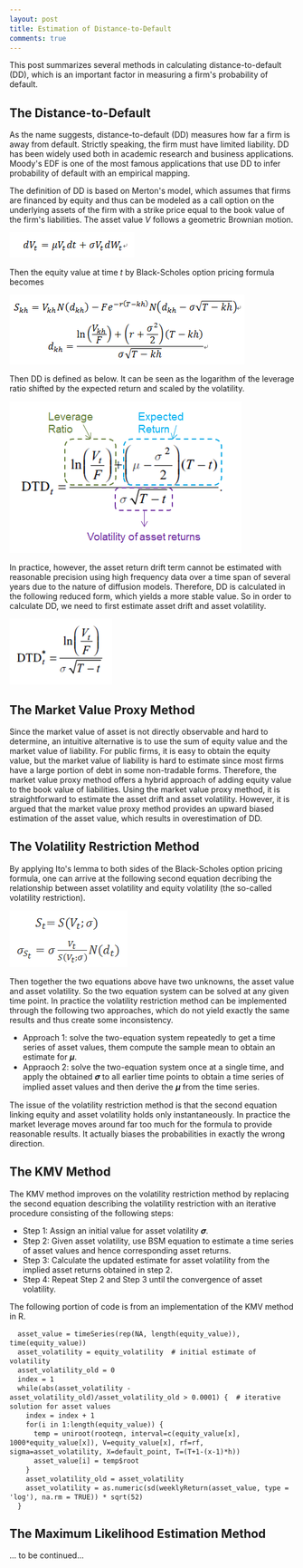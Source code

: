 ```yaml
---
layout: post
title: Estimation of Distance-to-Default
comments: true
---
```


This post summarizes several methods in calculating distance-to-default (DD), which is an important factor in measuring a firm's probability of default.

## The Distance-to-Default

As the name suggests, distance-to-default (DD) measures how far a firm is away from default. Strictly speaking, the firm must have limited liability. DD has been widely used both in academic research and business applications. Moody's EDF is one of the most famous applications that use DD to infer probability of default with an empirical mapping. 

The definition of DD is based on Merton's model, which assumes that firms are financed by equity and thus can be modeled as a call option on the underlying assets of the firm with a strike price equal to the book value of the firm's liabilities. The asset value *V* follows a geometric Brownian motion.

![equation1](images/post_20171122_1.png)

Then the equity value at time *t* by Black-Scholes option pricing formula becomes

![equation2](images/post_20171122_2.png)

Then DD is defined as below. It can be seen as the logarithm of the leverage ratio shifted by the expected return and scaled by the volatility.

![equation3](images/post_20171122_3.png)

In practice, however, the asset return drift term cannot be estimated with reasonable precision using high frequency data over a time span of several years due to the nature of diffusion models. Therefore, DD is calculated in the following reduced form, which yields a more stable value. So in order to calculate DD, we need to first estimate asset drift and asset volatility.

![equation4](images/post_20171122_4.png)


## The Market Value Proxy Method

Since the market value of asset is not directly observable and hard to determine, an intuitive alternative is to use the sum of equity value and the market value of liability. For public firms, it is easy to obtain the equity value, but the market value of liability is hard to estimate since most firms have a large portion of debt in some non-tradable forms. Therefore, the market value proxy method offers a hybrid approach of adding equity value to the book value of liabilities. Using the market value proxy method, it is straightforward to estimate the asset drift and asset volatility. However, it is argued that the market value proxy method provides an upward biased estimation of the asset value, which results in overestimation of DD. 


## The Volatility Restriction Method

By applying Ito's lemma to both sides of the Black-Scholes option pricing formula, one can arrive at the following second equation decribing the relationship between asset volatility and equity volatility (the so-called volatility restriction).

![equation5](images/post_20171122_5.png)

Then together the two equations above have two unknowns, the asset value and asset volatility. So the two equation system can be solved at any given time point. In practice the volatility restriction method can be implemented through the following two approaches, which do not yield exactly the same results and thus create some inconsistency.

- Approach 1: solve the two-equation system repeatedly to get a time series of asset values, them compute the sample mean to obtain an estimate for 𝝁.
- Appraoch 2: solve the two-equation system once at a single time, and apply the obtained 𝝈 to all earlier time points to obtain a time series of implied asset values and then derive the 𝝁 from the time series.

The issue of the volatility restriction method is that the second equation linking equity and asset volatility holds only instantaneously. In practice the market leverage moves around far too much for the formula to provide reasonable results. It actually biases the probabilities in exactly the wrong direction. 


## The KMV Method

The KMV method improves on the volatility restriction method by replacing the second equation describing the volatility restriction with an iterative procedure consisting of the following steps:

- Step 1: Assign an initial value for asset volatility 𝝈. 
- Step 2: Given asset volatility, use BSM equation to estimate a time series of asset values and hence corresponding asset returns.
- Step 3: Calculate the updated estimate for asset volatility from the implied asset returns obtained in step 2.
- Step 4: Repeat Step 2 and Step 3 until the convergence of asset volatility.

The following portion of code is from an implementation of the KMV method in R.
~~~
  asset_value = timeSeries(rep(NA, length(equity_value)), time(equity_value))
  asset_volatility = equity_volatility  # initial estimate of volatility
  asset_volatility_old = 0
  index = 1
  while(abs(asset_volatility - asset_volatility_old)/asset_volatility_old > 0.0001) {  # iterative solution for asset values
    index = index + 1
    for(i in 1:length(equity_value)) {
      temp = uniroot(rooteqn, interval=c(equity_value[x], 1000*equity_value[x]), V=equity_value[x], rf=rf, sigma=asset_volatility, X=default_point, T=(T+1-(x-1)*h))
      asset_value[i] = temp$root
    }
    asset_volatility_old = asset_volatility
    asset_volatility = as.numeric(sd(weeklyReturn(asset_value, type = 'log'), na.rm = TRUE)) * sqrt(52)
  }
~~~

## The Maximum Likelihood Estimation Method




... to be continued...


